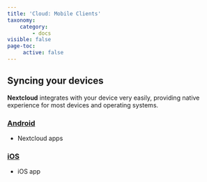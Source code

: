 ```yaml
---
title: 'Cloud: Mobile Clients'
taxonomy:
    category:
        - docs
visible: false
page-toc:
     active: false
---
```

## Syncing your devices

**Nextcloud** integrates with your device very easily, providing native experience for most devices and operating systems.

### [Android](android)
- Nextcloud apps

### [iOS](ios)
- iOS app
